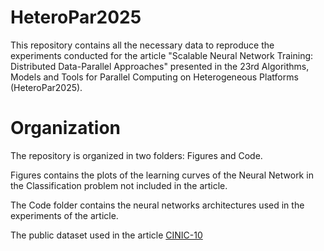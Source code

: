 # HeteroPar2025
This repository contains all the necessary data to reproduce the experiments conducted for the article "Scalable Neural Network Training: Distributed Data-Parallel Approaches" presented in the 23rd Algorithms, Models and Tools for Parallel Computing on Heterogeneous Platforms (HeteroPar2025).
# Organization
The repository is organized in two folders: Figures and Code.

Figures contains the plots of the learning curves of the Neural Network in the Classification problem not included in the article.

The Code folder contains the neural networks architectures used in the experiments of the article.

The public dataset used in the article [CINIC-10](https://www.kaggle.com/datasets/mengcius/cinic10)
